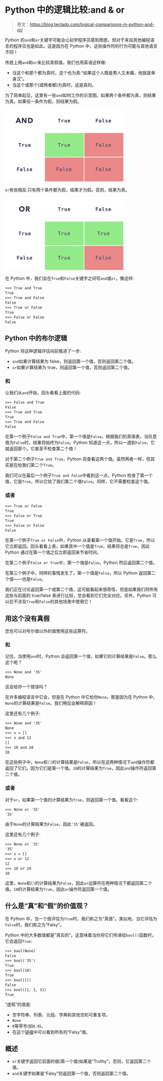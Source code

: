 # Python 中的逻辑比较:and & or

> 原文：<https://blog.teclado.com/logical-comparisons-in-python-and-or/>

Python 的`and`和`or`关键字可能会让初学程序员感到困惑，但对于来自其他编程语言的程序员也是如此。这是因为在 Python 中，这些操作符的行为可能与其他语言不同！

传统上用`and`和`or`来比较真假值。我们也用英语这样做:

*   当这个和那个都为真时，这个也为真:“如果这个人既是男人又未婚，他就是单身汉”。
*   当这个或那个(或两者都)为真时，这是真的。

为了简单起见，这里有一张`and`如何工作的示意图。如果两个条件都为真，则结果为真。如果任一条件为假，则结果为假。

![](img/e3613236a5eeb01820a98f207fbcd606.png)

`or`有些相反:只有两个条件都为假，结果才为假。否则，结果为真。

![](img/17b7e15484e6a411118d50e0df9d3fb4.png)

在 Python 中，我们会在`True`和`False`关键字之间写`and`或`or`。像这样:

```
>>> True and True
True
>>> True and False
False
>>> True or False
True
>>> False or False
False 
```

## Python 中的布尔逻辑

Python 将这种逻辑评估向前推进了一步:

*   `and`如果计算结果为 false，则返回第一个值，否则返回第二个值。
*   `or`如果计算结果为 true，则返回第一个值，否则返回第二个值。

### 和

让我们从`and`开始，回头看看上面的代码:

```
>>> False and True
False
>>> True and True
True
>>> True and False
False 
```

在第一个例子`False and True`中，第一个值是`False`。根据我们的真值表，当任意值为`False`时，结果将始终为`False`。Python 知道这一点，所以一遇到`False`，它就返回那个。它甚至不检查第二个值！

对于第二个例子`True and True`，Python 将查看这两个值。虽然两者一样，但其实是在给我们第二个`True`。

我们可以在最后一个例子`True and False`中看到这一点，Python 检查了第一个值，它是`True`，所以它给了我们第二个值`False`。同样，它不需要检查这个值。

### 或者

```
>>> True or False
True
>>> False or True
True
>>> False or False
False 
```

在第一个例子`True or False`中，Python 从查看第一个值开始。它是`True`，所以它立即返回。回头看看上表，如果其中一个值是`True`，结果将总是`True`，因此 Python 通过在第一个值之后立即返回来节省时间。

在第二个例子`False or True`中，第一个值是`False`。Python 然后返回第二个值。

在第三个例子中，同样的事情发生了。第一个值是`False`，所以 Python 返回第二个值——也是`False`。

我们正在讨论返回第一个或第二个值，这可能看起来很奇怪，但是如果我们将所有这些与前面的 true/false 表进行比较，您会看到它们完全对应。另外，Python 可以在不涉及`True`和`False`的其他场景中使用它！

## 用这个没有真假

您也可以对布尔值以外的值使用这些运算符。

### 和

记住，当使用`and`时，Python 会返回第一个值，如果它的计算结果是`False`。那么这个呢？

```
>>> None and '35'
None 
```

这会给你一个错误吗？

在许多编程语言中它会，但是在 Python 中它给你`None`。那是因为在 Python 中，`None`的计算结果是`False`。我们稍后会解释原因！

这里还有几个例子:

```
>>> None and '35'
None
>>> x = []
>>> x and 12
[]
>>> 10 and 20
20 
```

在这些例子中，`None`和`[]`的计算结果是`False`，所以在这两种情况下`and`操作符都返回了它们，因为它们是第一个值。`10`的计算结果为`True`，因此`and`操作符返回第二个值。

### 或者

对于`or`，如果第一个值的计算结果为`True`，则返回第一个值。看看这个:

```
>>> None or '35'
'35' 
```

由于`None`的计算结果为`False`，因此`'35'`被返回。

这里还有几个例子:

```
>>> None or '35'
'35'
>>> x = []
>>> x or 12
12
>>> 10 or 20
10 
```

这里，`None`和`[]`的计算结果为`False`，因此`or`运算符在两种情况下都返回第二个值。`10`的计算结果为`True`，因此`or`操作符返回第一个值。

## 什么是“真”和“假”的价值观？

在 Python 中，当一个值评估为`True`时，我们称之为“真值”。类似地，当它评估为`False`时，我们称之为“Falsy”。

Python 中的大多数值都是“真实的”。这意味着当你将它们传递给`bool()`函数时，它会返回`True`:

```
>>> bool(None)
False
>>> bool('35')
True
>>> bool(10)
True
>>> bool([])
False
>>> bool([1, 2, 3])
True 
```

“虚假”的值是:

*   空字符串、列表、元组、字典和其他空的可重复项。
*   `None`
*   `0`等零号(如`0.0`)。
*   在这个[链接](https://docs.python.org/3/library/stdtypes.html#truth-value-testing)中可以看到所有的“Falsy”值。

## 概述

*   `or`关键字返回它前面的值(第一个值)如果是“Truthy”。否则，它返回第二个值。
*   `and`关键字如果是“Falsy”则返回第一个值，否则返回第二个值。